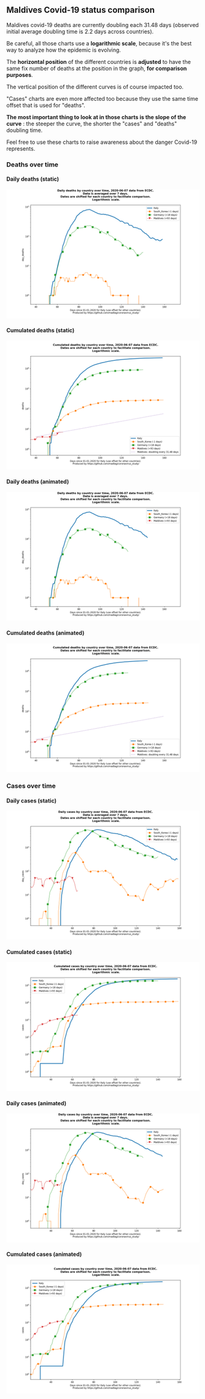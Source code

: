 ## Maldives Covid-19 status comparison 

Maldives covid-19 deaths are currently doubling each 31.48 days (observed initial average doubling time is 2.2 days across countries).



Be careful, all those charts use a **logarithmic scale**, because it's the best way to analyze how the epidemic is evolving.
 
The **horizontal position** of the different countries is **adjusted** to have the same fix number of deaths at the position in the graph, **for comparison purposes**.

The vertical position of the different curves is of course impacted too.

"Cases" charts are even more affected too because they use the same time offset that is used for "deaths".

**The most important thing to look at in those charts is the slope of the curve** : the steeper the curve, the shorter the "cases" and "deaths" doubling time.

Feel free to use these charts to raise awareness about the danger Covid-19 represents. 


 
### Deaths over time
 
#### Daily deaths (static)
![Maldives covid-19 daily deaths static chart](https://raw.githubusercontent.com/madlag/coronavirus_study/master/notebooks/graphs/2020-06-07/countries/Maldives/2020-06-07_Maldives_day_deaths.png "Maldives covid-19 day_deaths static chart")   
 
#### Cumulated deaths (static)
![Maldives covid-19 cumulated deaths static chart](https://raw.githubusercontent.com/madlag/coronavirus_study/master/notebooks/graphs/2020-06-07/countries/Maldives/2020-06-07_Maldives_deaths.png "Maldives covid-19 deaths static chart")   
 
#### Daily deaths (animated)
![Maldives covid-19 daily deaths animated chart](https://raw.githubusercontent.com/madlag/coronavirus_study/master/notebooks/graphs/2020-06-07/countries/Maldives/2020-06-07_Maldives_day_deaths.gif "Maldives covid-19 day_deaths animated chart")   
 
#### Cumulated deaths (animated)
![Maldives covid-19 cumulated deaths animated chart](https://raw.githubusercontent.com/madlag/coronavirus_study/master/notebooks/graphs/2020-06-07/countries/Maldives/2020-06-07_Maldives_deaths.gif "Maldives covid-19 deaths animated chart")   

 
### Cases over time
 
#### Daily cases (static)
![Maldives covid-19 daily cases static chart](https://raw.githubusercontent.com/madlag/coronavirus_study/master/notebooks/graphs/2020-06-07/countries/Maldives/2020-06-07_Maldives_day_cases.png "Maldives covid-19 day_cases static chart")   
 
#### Cumulated cases (static)
![Maldives covid-19 cumulated cases static chart](https://raw.githubusercontent.com/madlag/coronavirus_study/master/notebooks/graphs/2020-06-07/countries/Maldives/2020-06-07_Maldives_cases.png "Maldives covid-19 cases static chart")   
 
#### Daily cases (animated)
![Maldives covid-19 daily cases animated chart](https://raw.githubusercontent.com/madlag/coronavirus_study/master/notebooks/graphs/2020-06-07/countries/Maldives/2020-06-07_Maldives_day_cases.gif "Maldives covid-19 day_cases animated chart")   
 
#### Cumulated cases (animated)
![Maldives covid-19 cumulated cases animated chart](https://raw.githubusercontent.com/madlag/coronavirus_study/master/notebooks/graphs/2020-06-07/countries/Maldives/2020-06-07_Maldives_cases.gif "Maldives covid-19 cases animated chart")   

